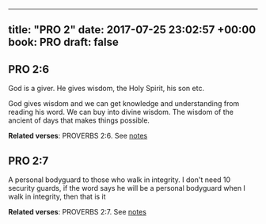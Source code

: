 
---
title: "PRO 2"
date: 2017-07-25 23:02:57 +00:00
book: PRO
draft: false
---

## PRO 2:6

God is a giver. He gives wisdom, the Holy Spirit, his son etc.

God gives wisdom and we can get knowledge and understanding from reading his word. We can buy into divine wisdom. The wisdom of the ancient of days that makes things possible.

**Related verses**: PROVERBS 2:6. See [notes](https://my.bible.com/notes/2687439709626163497)


## PRO 2:7

A personal bodyguard to those who walk in integrity. I don't need 10 security guards, if the word says he will be a personal bodyguard when I walk in integrity, then that is it

**Related verses**: PROVERBS 2:7. See [notes](https://my.bible.com/notes/2628251644295111169)

